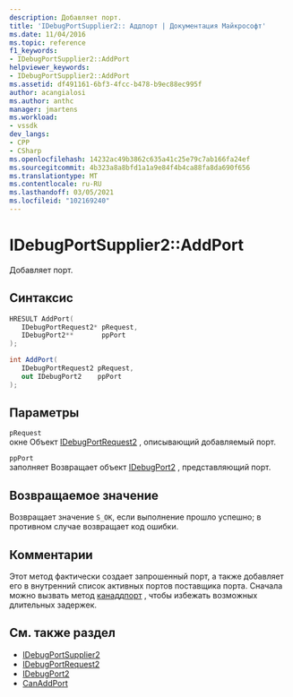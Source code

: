 ```yaml
---
description: Добавляет порт.
title: 'IDebugPortSupplier2:: Аддпорт | Документация Майкрософт'
ms.date: 11/04/2016
ms.topic: reference
f1_keywords:
- IDebugPortSupplier2::AddPort
helpviewer_keywords:
- IDebugPortSupplier2::AddPort
ms.assetid: df491161-6bf3-4fcc-b478-b9ec88ec995f
author: acangialosi
ms.author: anthc
manager: jmartens
ms.workload:
- vssdk
dev_langs:
- CPP
- CSharp
ms.openlocfilehash: 14232ac49b3862c635a41c25e79c7ab166fa24ef
ms.sourcegitcommit: 4b323a8a8bfd1a1a9e84f4b4ca88fa8da690f656
ms.translationtype: MT
ms.contentlocale: ru-RU
ms.lasthandoff: 03/05/2021
ms.locfileid: "102169240"
---
```

# <a name="idebugportsupplier2addport"></a>IDebugPortSupplier2::AddPort
Добавляет порт.

## <a name="syntax"></a>Синтаксис

```cpp
HRESULT AddPort( 
   IDebugPortRequest2* pRequest,
   IDebugPort2**       ppPort
);
```

```csharp
int AddPort( 
   IDebugPortRequest2 pRequest,
   out IDebugPort2    ppPort
);
```

## <a name="parameters"></a>Параметры
`pRequest`\
окне Объект [IDebugPortRequest2](../../../extensibility/debugger/reference/idebugportrequest2.md) , описывающий добавляемый порт.

`ppPort`\
заполняет Возвращает объект [IDebugPort2](../../../extensibility/debugger/reference/idebugport2.md) , представляющий порт.

## <a name="return-value"></a>Возвращаемое значение
 Возвращает значение `S_OK`, если выполнение прошло успешно; в противном случае возвращает код ошибки.

## <a name="remarks"></a>Комментарии
 Этот метод фактически создает запрошенный порт, а также добавляет его в внутренний список активных портов поставщика порта. Сначала можно вызвать метод [канаддпорт](../../../extensibility/debugger/reference/idebugportsupplier2-canaddport.md) , чтобы избежать возможных длительных задержек.

## <a name="see-also"></a>См. также раздел
- [IDebugPortSupplier2](../../../extensibility/debugger/reference/idebugportsupplier2.md)
- [IDebugPortRequest2](../../../extensibility/debugger/reference/idebugportrequest2.md)
- [IDebugPort2](../../../extensibility/debugger/reference/idebugport2.md)
- [CanAddPort](../../../extensibility/debugger/reference/idebugportsupplier2-canaddport.md)
